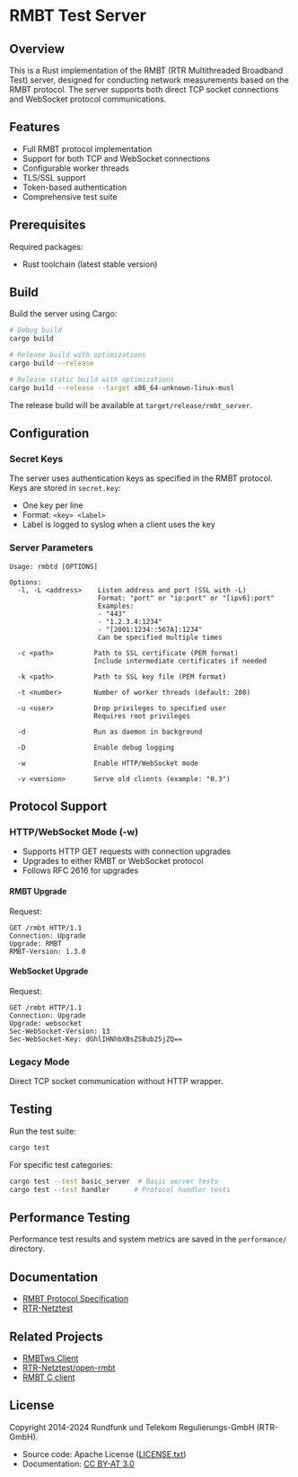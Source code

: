 # RMBT Test Server

## Overview

This is a Rust implementation of the RMBT (RTR Multithreaded Broadband Test) server, designed for conducting network measurements based on the RMBT protocol. The server supports both direct TCP socket connections and WebSocket protocol communications.

## Features

- Full RMBT protocol implementation
- Support for both TCP and WebSocket connections
- Configurable worker threads
- TLS/SSL support
- Token-based authentication
- Comprehensive test suite

## Prerequisites

Required packages:
- Rust toolchain (latest stable version)

## Build

Build the server using Cargo:

```bash
# Debug build
cargo build

# Release build with optimizations
cargo build --release

# Release static build with optimizations
cargo build --release --target x86_64-unknown-linux-musl
```

The release build will be available at `target/release/rmbt_server`.

## Configuration

### Secret Keys
The server uses authentication keys as specified in the RMBT protocol. Keys are stored in `secret.key`:
- One key per line
- Format: `<key> <label>`
- Label is logged to syslog when a client uses the key

### Server Parameters

```
Usage: rmbtd [OPTIONS]

Options:
  -l, -L <address>    Listen address and port (SSL with -L)
                      Format: "port" or "ip:port" or "[ipv6]:port"
                      Examples: 
                      - "443"
                      - "1.2.3.4:1234"
                      - "[2001:1234::567A]:1234"
                      Can be specified multiple times

  -c <path>          Path to SSL certificate (PEM format)
                     Include intermediate certificates if needed

  -k <path>          Path to SSL key file (PEM format)

  -t <number>        Number of worker threads (default: 200)

  -u <user>          Drop privileges to specified user
                     Requires root privileges

  -d                 Run as daemon in background

  -D                 Enable debug logging

  -w                 Enable HTTP/WebSocket mode

  -v <version>       Serve old clients (example: "0.3")
```

## Protocol Support

### HTTP/WebSocket Mode (-w)
- Supports HTTP GET requests with connection upgrades
- Upgrades to either RMBT or WebSocket protocol
- Follows RFC 2616 for upgrades

#### RMBT Upgrade
Request:
```
GET /rmbt HTTP/1.1
Connection: Upgrade
Upgrade: RMBT
RMBT-Version: 1.3.0
```

#### WebSocket Upgrade
Request:
```
GET /rmbt HTTP/1.1
Connection: Upgrade
Upgrade: websocket
Sec-WebSocket-Version: 13
Sec-WebSocket-Key: dGhlIHNhbXBsZSBub25jZQ==
```

### Legacy Mode
Direct TCP socket communication without HTTP wrapper.

## Testing

Run the test suite:
```bash
cargo test
```

For specific test categories:
```bash
cargo test --test basic_server  # Basic server tests
cargo test --test handler      # Protocol handler tests
```

## Performance Testing

Performance test results and system metrics are saved in the `performance/` directory.

## Documentation

- [RMBT Protocol Specification](https://www.netztest.at/doc/)
- [RTR-Netztest](https://www.netztest.at)

## Related Projects

- [RMBTws Client](https://github.com/rtr-nettest/rmbtws)
- [RTR-Netztest/open-rmbt](https://github.com/rtr-nettest/open-rmbt)
- [RMBT C client](https://github.com/lwimmer/rmbt-client)

## License

Copyright 2014-2024 Rundfunk und Telekom Regulierungs-GmbH (RTR-GmbH).
- Source code: Apache License ([LICENSE.txt](LICENSE.txt))
- Documentation: [CC BY-AT 3.0](https://creativecommons.org/licenses/by/3.0/at/deed.de_AT)
